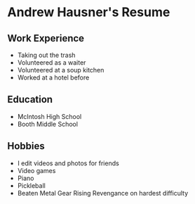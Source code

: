 # Andrew Hausner's Resume



## Work Experience 
- Taking out the trash
- Volunteered as a waiter
- Volunteered at a soup kitchen
- Worked at a hotel before



## Education
- McIntosh High School
- Booth Middle School


## Hobbies
- I edit videos and photos for friends
- Video games
- Piano
- Pickleball
- Beaten Metal Gear Rising Revengance on hardest difficulty
